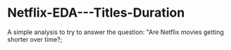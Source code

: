 # Netflix-EDA---Titles-Duration
A simple analysis to try to answer the question: "Are Netflix movies getting shorter over time?;

